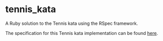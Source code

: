 # tennis_kata

A Ruby solution to the Tennis kata using the RSpec framework.

The specification for this Tennis kata implementation can be found [here](https://learn.madetech.com/katas/tennis/).
